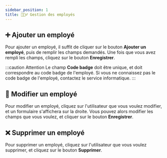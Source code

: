 ```yaml
---
sidebar_position: 1
title: 👷🏼‍♂️ Gestion des employés
---
```


## ➕ Ajouter un employé

Pour ajouter un employé, il suffit de cliquer sur le bouton **Ajouter un employé**, puis de remplir les champs demandés. Une fois que vous avez rempli les champs, cliquez sur le bouton **Enregistrer**.

:::caution Attention
Le champ **Code badge** doit être unique, et doit correspondre au code badge de l'employé. Si vous ne connaissez pas le code badge de l'employé, contactez le service informatique.
:::

<!-- ![Ajouter un employé](/img/ajouter-employe.png) -->

## 📝 Modifier un employé
Pour modifier un employé, cliquez sur l'utilisateur que vous voulez modifier, et un formulaire s'affichera sur la droite. Vous pouvez alors modifier les champs que vous voulez, et cliquer sur le bouton **Enregistrer**.

<!-- ![Modifier un employé](/img/modifier-employe.png) -->

## ❌ Supprimer un employé
Pour supprimer un employé, cliquez sur l'utilisateur que vous voulez supprimer, et cliquez sur le bouton **Supprimer**.